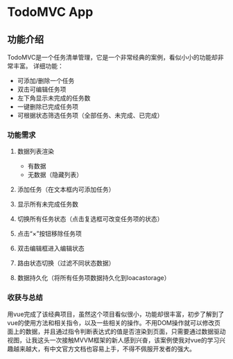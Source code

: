 # TodoMVC App 

## 功能介绍

TodoMVC是一个任务清单管理，它是一个非常经典的案例，看似小小的功能却非常丰富。
详细功能：
- 可添加/删除一个任务
- 双击可编辑任务项
- 左下角显示未完成的任务数
- 一键删除已完成任务项
- 可根据状态筛选任务项（全部任务、未完成、已完成）

### 功能需求

1. 数据列表渲染
    - 有数据
    - 无数据（隐藏列表）

2. 添加任务（在文本框内可添加任务）

3. 显示所有未完成任务数

4. 切换所有任务状态（点击复选框可改变任务项的状态）

5. 点击“×”按钮移除任务项

6. 双击编辑框进入编辑状态

7. 路由状态切换（过滤不同状态数据）

8. 数据持久化（将所有任务项数据持久化到loacastorage）

### 收获与总结
用vue完成了该经典项目，虽然这个项目看似很小，功能却很丰富，初步了解到了vue的使用方法和相关指令，以及一些相关的操作。不用DOM操作就可以修改页面上的数据，并且通过指令判断表达式的值是否渲染到页面，只需要通过数据驱动视图，让我这头一次接触MVVM框架的新人感到兴奋，该案例使我对vue的学习兴趣越来越大，有中文官方文档也容易上手，不得不佩服开发者的强大。